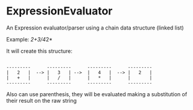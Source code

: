 # ExpressionEvaluator

An Expression evaluator/parser using a chain data structure (linked list)

Example:
*2+3/4*2*

It will create this structure:

```

---------      ---------      ---------      ---------
|   2   |  --> |   3   | -->  |   4   |  --> |   2   |
|   +   |      |   /   |      |   *   |      |       |
---------      ---------      ---------      ---------
```

Also can use parenthesis, they will be evaluated making a substitution of their result on the raw string
